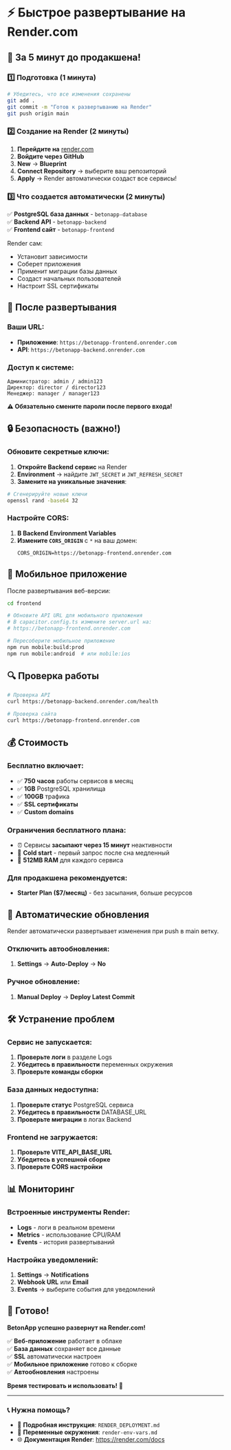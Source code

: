 # ⚡ Быстрое развертывание на Render.com

## 🚀 За 5 минут до продакшена!

### 1️⃣ Подготовка (1 минута)

```bash
# Убедитесь, что все изменения сохранены
git add .
git commit -m "Готов к развертыванию на Render"
git push origin main
```

### 2️⃣ Создание на Render (2 минуты)

1. **Перейдите на** [render.com](https://render.com)
2. **Войдите через GitHub**
3. **New** → **Blueprint**
4. **Connect Repository** → выберите ваш репозиторий
5. **Apply** → Render автоматически создаст все сервисы!

### 3️⃣ Что создается автоматически (2 минуты)

✅ **PostgreSQL база данных** - `betonapp-database`  
✅ **Backend API** - `betonapp-backend`  
✅ **Frontend сайт** - `betonapp-frontend`  

Render сам:
- Установит зависимости
- Соберет приложения  
- Применит миграции базы данных
- Создаст начальных пользователей
- Настроит SSL сертификаты

## 🔧 После развертывания

### Ваши URL:
- **Приложение**: `https://betonapp-frontend.onrender.com`
- **API**: `https://betonapp-backend.onrender.com`

### Доступ к системе:
```
Администратор: admin / admin123
Директор: director / director123  
Менеджер: manager / manager123
```

**⚠️ Обязательно смените пароли после первого входа!**

## 🔒 Безопасность (важно!)

### Обновите секретные ключи:

1. **Откройте Backend сервис** на Render
2. **Environment** → найдите `JWT_SECRET` и `JWT_REFRESH_SECRET`
3. **Замените на уникальные значения**:

```bash
# Сгенерируйте новые ключи
openssl rand -base64 32
```

### Настройте CORS:

1. **В Backend Environment Variables**
2. **Измените `CORS_ORIGIN`** с `*` на ваш домен:
   ```
   CORS_ORIGIN=https://betonapp-frontend.onrender.com
   ```

## 📱 Мобильное приложение

После развертывания веб-версии:

```bash
cd frontend

# Обновите API URL для мобильного приложения
# В capacitor.config.ts измените server.url на:
# https://betonapp-frontend.onrender.com

# Пересоберите мобильное приложение
npm run mobile:build:prod
npm run mobile:android  # или mobile:ios
```

## 🔍 Проверка работы

```bash
# Проверка API
curl https://betonapp-backend.onrender.com/health

# Проверка сайта  
curl https://betonapp-frontend.onrender.com
```

## 💰 Стоимость

### Бесплатно включает:
- ✅ **750 часов** работы сервисов в месяц
- ✅ **1GB** PostgreSQL хранилища
- ✅ **100GB** трафика
- ✅ **SSL сертификаты**
- ✅ **Custom domains**

### Ограничения бесплатного плана:
- ⏰ Сервисы **засыпают через 15 минут** неактивности
- 🐌 **Cold start** - первый запрос после сна медленный
- 💾 **512MB RAM** для каждого сервиса

### Для продакшена рекомендуется:
- **Starter Plan ($7/месяц)** - без засыпания, больше ресурсов

## 🔄 Автоматические обновления

Render автоматически развертывает изменения при push в main ветку.

### Отключить автообновления:
1. **Settings** → **Auto-Deploy** → **No**

### Ручное обновление:
1. **Manual Deploy** → **Deploy Latest Commit**

## 🛠️ Устранение проблем

### Сервис не запускается:
1. **Проверьте логи** в разделе Logs
2. **Убедитесь в правильности** переменных окружения
3. **Проверьте команды сборки**

### База данных недоступна:
1. **Проверьте статус** PostgreSQL сервиса
2. **Убедитесь в правильности** DATABASE_URL
3. **Проверьте миграции** в логах Backend

### Frontend не загружается:
1. **Проверьте VITE_API_BASE_URL**
2. **Убедитесь в успешной сборке**
3. **Проверьте CORS настройки**

## 📊 Мониторинг

### Встроенные инструменты Render:
- **Logs** - логи в реальном времени
- **Metrics** - использование CPU/RAM
- **Events** - история развертываний

### Настройка уведомлений:
1. **Settings** → **Notifications**
2. **Webhook URL** или **Email**
3. **Events** → выберите события для уведомлений

## 🎉 Готово!

**BetonApp успешно развернут на Render.com!**

✅ **Веб-приложение** работает в облаке  
✅ **База данных** сохраняет все данные  
✅ **SSL** автоматически настроен  
✅ **Мобильное приложение** готово к сборке  
✅ **Автообновления** настроены  

**Время тестировать и использовать!** 🚀

---

### 📞 Нужна помощь?

- 📖 **Подробная инструкция**: `RENDER_DEPLOYMENT.md`
- 🔧 **Переменные окружения**: `render-env-vars.md`
- 🌐 **Документация Render**: https://render.com/docs